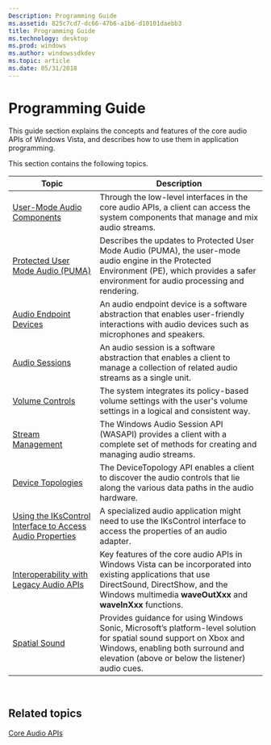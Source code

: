 ```yaml
---
Description: Programming Guide
ms.assetid: 825c7cd7-dc66-47b6-a1b6-d10101daebb3
title: Programming Guide
ms.technology: desktop
ms.prod: windows
ms.author: windowssdkdev
ms.topic: article
ms.date: 05/31/2018
---
```


# Programming Guide

This guide section explains the concepts and features of the core audio APIs of Windows Vista, and describes how to use them in application programming.

This section contains the following topics.



| Topic                                                                                                                      | Description                                                                                                                                                                                                  |
|----------------------------------------------------------------------------------------------------------------------------|--------------------------------------------------------------------------------------------------------------------------------------------------------------------------------------------------------------|
| [User-Mode Audio Components](user-mode-audio-components.md)                                                               | Through the low-level interfaces in the core audio APIs, a client can access the system components that manage and mix audio streams.                                                                        |
| [Protected User Mode Audio (PUMA)](protected-user-mode-audio--puma-.md)                                                   | Describes the updates to Protected User Mode Audio (PUMA), the user-mode audio engine in the Protected Environment (PE), which provides a safer environment for audio processing and rendering.              |
| [Audio Endpoint Devices](audio-endpoint-devices.md)                                                                       | An audio endpoint device is a software abstraction that enables user-friendly interactions with audio devices such as microphones and speakers.                                                              |
| [Audio Sessions](audio-sessions.md)                                                                                       | An audio session is a software abstraction that enables a client to manage a collection of related audio streams as a single unit.                                                                           |
| [Volume Controls](volume-controls.md)                                                                                     | The system integrates its policy-based volume settings with the user's volume settings in a logical and consistent way.                                                                                      |
| [Stream Management](stream-management.md)                                                                                 | The Windows Audio Session API (WASAPI) provides a client with a complete set of methods for creating and managing audio streams.                                                                             |
| [Device Topologies](device-topologies.md)                                                                                 | The DeviceTopology API enables a client to discover the audio controls that lie along the various data paths in the audio hardware.                                                                          |
| [Using the IKsControl Interface to Access Audio Properties](using-the-ikscontrol-interface-to-access-audio-properties.md) | A specialized audio application might need to use the IKsControl interface to access the properties of an audio adapter.                                                                                     |
| [Interoperability with Legacy Audio APIs](interoperability-with-legacy-audio-apis.md)                                     | Key features of the core audio APIs in Windows Vista can be incorporated into existing applications that use DirectSound, DirectShow, and the Windows multimedia **waveOutXxx** and **waveInXxx** functions. |
| [Spatial Sound](spatial-sound.md)                                                                                         | Provides guidance for using Windows Sonic, Microsoft’s platform-level solution for spatial sound support on Xbox and Windows, enabling both surround and elevation (above or below the listener) audio cues. |



 

## Related topics

<dl> <dt>

[Core Audio APIs](core-audio-apis-in-windows-vista.md)
</dt> </dl>

 

 



